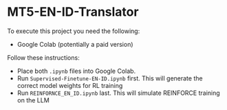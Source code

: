 # MT5-EN-ID-Translator

To execute this project you need the following:
- Google Colab (potentially a paid version)

Follow these instructions:
- Place both `.ipynb` files into Google Colab.
- Run `Supervised-Finetune-EN-ID.ipynb` first. This will generate the correct
  model weights for RL training
- Run `REINFORNCE_EN_ID.ipynb` last. This will simulate REINFORCE training on
  the LLM
